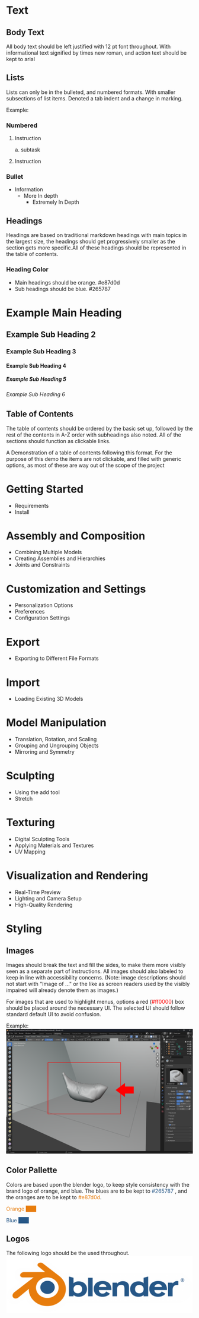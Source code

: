 <link rel="stylesheet" href="style.css">

# Text

## Body Text

<div class= "information">
All body text should be left justified with 12 pt font throughout. With informational text signified by times new roman, and action text should be kept to arial
</div>

## Lists


<div class= "information">
Lists can only be in the bulleted, and numbered formats. With smaller subsections of list items. Denoted a tab indent and a change in marking. 


Example:
### Numbered
1. Instruction
 
    a. subtask
2. Instruction


### Bullet
- Information
  - More In depth 
    - Extremely In Depth

</div>

## Headings

<div class="information">
Headings are based on traditional markdown headings with main topics in the largest size, the headings should get progressively smaller as the section gets more specific.All of these headings should be represented in the table of contents. 
</div>

###  Heading Color


<div class= "information">

- Main headings should be orange. #e87d0d
- Sub headings should be blue. #265787

# Example Main Heading
## Example Sub Heading 2
### Example Sub Heading 3
#### Example Sub Heading 4
##### Example Sub Heading 5
###### Example Sub Heading 6
</div>


## Table of Contents

The table of contents should be ordered by the basic set up, followed by the rest of the contents in A-Z order with subheadings also noted. All of the sections should function as clickable links. 

A Demonstration of a table of contents following this format. For the purpose of this demo the items are not clickable, and filled with generic options, as most of these are way out of the scope of the project


# Getting Started
- Requirements
- Install 

# Assembly and Composition
- Combining Multiple Models
- Creating Assemblies and Hierarchies
- Joints and Constraints

# Customization and Settings
- Personalization Options
- Preferences
- Configuration Settings

# Export
- Exporting to Different File Formats

# Import
- Loading Existing 3D Models
    
# Model Manipulation
- Translation, Rotation, and Scaling
- Grouping and Ungrouping Objects
- Mirroring and Symmetry

# Sculpting
- Using the add tool
- Stretch

# Texturing
- Digital Sculpting Tools
- Applying Materials and Textures
- UV Mapping

# Visualization and Rendering
- Real-Time Preview
- Lighting and Camera Setup
- High-Quality Rendering


# Styling

## Images

<div class= "information">

Images should break the text and fill the sides, to make them more visibly seen as a separate part of instructions. All images should also labeled to keep in line with accessibility concerns. (Note: image descriptions should not start with "Image of ..." or the like as screen readers used by the visibly impaired will already denote them as images.)

For images that are used to highlight menus, options a red (<span style="color: #ff0000;">#ff0000</span>) box should be placed around the necessary UI. The selected UI should follow standard default UI to avoid confusion.

Example:
![Banana render covered in cloth simulation](images/exampleBanana.png)

</div>

## Color Pallette

<div class= "information">

Colors are based upon the blender logo, to keep style consistency with the brand logo of orange, and blue. The blues are to be kept to <span style="color: #265787;"> #265787 </span>,  and the oranges are to be kept to <span style="color: #e87d0d"> #e87d0d</span>. 

<span style="color: #e87d0d;">Orange</span> <span style="background-color: #e87d0d; color: #e87d0d;">  . . . . </span> 


<span style="color:#265787;">Blue</span> <span style="background-color: #265787; color: #265787;"> . . . . </span> 
</div>



## Logos
The following logo should be the used throughout.
![Blender Logo](images/blender_logo.png) 

